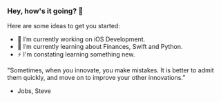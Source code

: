 ### Hey, how's it going? 👋

Here are some ideas to get you started:

- 🔭 I’m currently working on iOS Development.
- 🌱 I’m currently learning about Finances, Swift and Python.
- ⚡  I'm constating learning something new. 

"Sometimes, when you innovate, you make mistakes. It is better to admit them quickly, and move on to improve your other innovations.”
- Jobs, Steve
